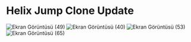 # Helix Jump Clone Update
![Ekran Görüntüsü (49)](https://user-images.githubusercontent.com/60755231/175405134-3237210d-1b20-4925-9075-2255db58bf2d.png)
![Ekran Görüntüsü (40)](https://user-images.githubusercontent.com/60755231/175405155-9868407a-f705-419d-aaaa-c66fe2379d98.png)
![Ekran Görüntüsü (53)](https://user-images.githubusercontent.com/60755231/175405164-25781c06-ab5c-4ff8-acb2-cbf894a58481.png)
![Ekran Görüntüsü (65)](https://user-images.githubusercontent.com/60755231/175405177-172c35bd-776c-4922-ac7d-6453eab1ee84.png)
 
